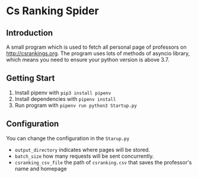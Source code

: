 # Cs Ranking Spider

## Introduction
A small program which is used to fetch all personal page of professors on http://csrankings.org. The program uses lots of methods of asyncio library, which means you need to ensure your python version is above 3.7.

## Getting Start
1. Install pipenv with ```pip3 install pipenv```
2. Install dependencies with ```pipenv install```
3. Run program with ```pipenv run python3 Startup.py```

## Configuration
You can change the configuration in the ```Starup.py```

- ```output_directory``` indicates where pages will be stored.
- ```batch_size``` how many requests will be sent concurrently.
- ```csranking_csv_file``` the path of ```csranking.csv``` that saves the professor's name and homepage
